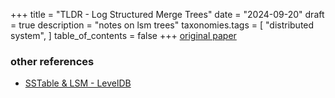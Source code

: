 +++
title = "TLDR - Log Structured Merge Trees"
date = "2024-09-20"
draft = true
description = "notes on lsm trees"
taxonomies.tags = [
    "distributed system",
]
table_of_contents = false
+++
[original paper](https://www.cs.umb.edu/~poneil/lsmtree.pdf)


### other references
- [SSTable & LSM - LevelDB](https://www.igvita.com/2012/02/06/sstable-and-log-structured-storage-leveldb/)
